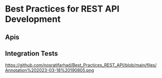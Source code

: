# Best Practices for REST API Development


## Apis

## Integration Tests

https://github.com/nosratifarhad/Best_Practices_REST_API/blob/main/files/Annotation%202023-03-18%20190805.png
